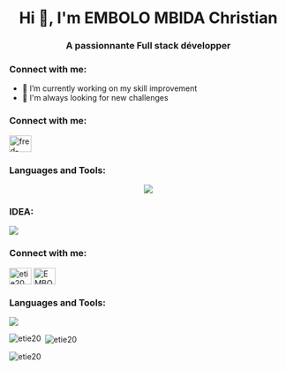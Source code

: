 <h1 align="center">Hi 👋, I'm EMBOLO MBIDA Christian </h1>
<h3 align="center">A passionnante Full stack développer</h3>

<h3 align="left">Connect with me: </h3>
<p align="left">
</p>

- 🔭 I’m currently working on my skill improvement
- 🤔 I'm always looking for new challenges
  
<h3 align="left">Connect with me:</h3>
<a href="https://www.linkedin.com/in/christian-embolo-mbida-6549342a9/" target="blank"><img align="center" src="https://raw.githubusercontent.com/rahuldkjain/github-profile-readme-generator/master/src/images/icons/Social/linked-in-alt.svg" alt="fred-tchiadeu-67a97a24b" height="30" width="40" /></a>

<h3 align="left">Languages and Tools:</h3>
<p align="center">
  <a href="https://skillicons.dev">
    <img src="https://skillicons.dev/icons?i=python,java,dart,c,cpp,html,css,ts,tailwind,spring,flutter,docker,figma,firebase,postgres,git,postman,linux,unreal,unity,arduino,angular" />
  </a>
</p>

<h3 alin="left"> IDEA: </h3>
<p align="left">
  <a href="https://skillicons.dev">
    <img src="https://skillicons.dev/icons?i=clion,androidstudio,idea,pycharm,webstorm" />
  </a>
</p>

<h3 align="left">Connect with me:</h3>
<p align="left">
<a href="https://twitter.com/etie20" target="blank"><img align="center" src="https://raw.githubusercontent.com/rahuldkjain/github-profile-readme-generator/master/src/images/icons/Social/twitter.svg" alt="etie20" height="30" width="40" /></a>
<a href="https://www.linkedin.com/in/christian-embolo-mbida-6549342a9/" target="blank"><img align="center" src="https://raw.githubusercontent.com/rahuldkjain/github-profile-readme-generator/master/src/images/icons/Social/linked-in-alt.svg" alt="EMBOLO" height="30" width="40" /></a>
</p>
<h3 align="left">Languages and Tools:</h3>
<p align="left">
  <a href="https://skillicons.dev">
    <img src="https://skillicons.dev/icons?i=ts,dart,java,flutter,spring,angular,vue,docker,git,githubactions,postgres,supabase" />
  </a>
</p>
<p><img align="left" src="https://github-readme-stats.vercel.app/api/top-langs?username=etie20&show_icons=true&locale=en&layout=compact&theme=tokyonight" alt="etie20" /></p>

<p>&nbsp;<img align="center" src="https://github-readme-stats.vercel.app/api?username=etie20&show_icons=true&locale=en&theme=tokyonight" alt="etie20" /></p>

<p><img align="center" src="https://github-readme-streak-stats.herokuapp.com/?user=etie20&theme=tokyonight" alt="etie20" /></p>
